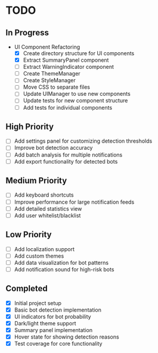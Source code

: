 # TODO

## In Progress
- UI Component Refactoring
  - [x] Create directory structure for UI components
  - [x] Extract SummaryPanel component
  - [ ] Extract WarningIndicator component
  - [ ] Create ThemeManager
  - [ ] Create StyleManager
  - [ ] Move CSS to separate files
  - [ ] Update UIManager to use new components
  - [ ] Update tests for new component structure
  - [ ] Add tests for individual components

## High Priority
- [ ] Add settings panel for customizing detection thresholds
- [ ] Improve bot detection accuracy
- [ ] Add batch analysis for multiple notifications
- [ ] Add export functionality for detected bots

## Medium Priority
- [ ] Add keyboard shortcuts
- [ ] Improve performance for large notification feeds
- [ ] Add detailed statistics view
- [ ] Add user whitelist/blacklist

## Low Priority
- [ ] Add localization support
- [ ] Add custom themes
- [ ] Add data visualization for bot patterns
- [ ] Add notification sound for high-risk bots

## Completed
- [x] Initial project setup
- [x] Basic bot detection implementation
- [x] UI indicators for bot probability
- [x] Dark/light theme support
- [x] Summary panel implementation
- [x] Hover state for showing detection reasons
- [x] Test coverage for core functionality 